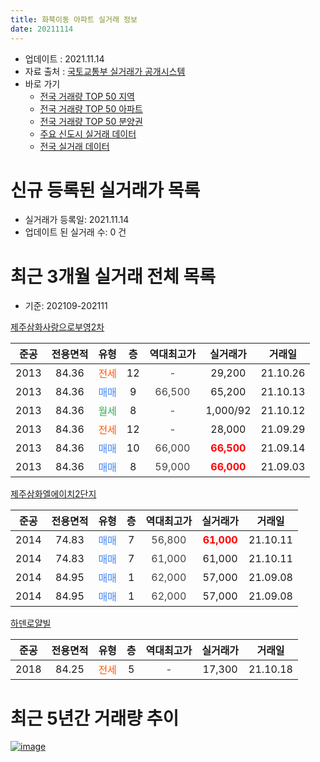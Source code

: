 ```yaml
---
title: 화북이동 아파트 실거래 정보
date: 20211114
---
```


* 업데이트 : 2021.11.14
* 자료 출처 : [국토교통부 실거래가 공개시스템](http://rt.molit.go.kr)
* 바로 가기
    * [전국 거래량 TOP 50 지역](https://apt-info.github.io/apt-trade-info/tr)
    * [전국 거래량 TOP 50 아파트](https://apt-info.github.io/apt-trade-info/ta)
    * [전국 거래량 TOP 50 분양권](https://apt-info.github.io/apt-trade-info/tb)
    * [주요 신도시 실거래 데이터](https://apt-info.github.io/apt-trade-info/newtown)
    * [전국 실거래 데이터](https://apt-info.github.io/apt-trade-info/all)



<script async src="https://pagead2.googlesyndication.com/pagead/js/adsbygoogle.js"></script>
<!-- 기본광고 -->
<ins class="adsbygoogle"
     style="display:block"
     data-ad-client="ca-pub-1142216861245946"
     data-ad-slot="4805727019"
     data-ad-format="auto"
     data-full-width-responsive="true"></ins>
<script>
     (adsbygoogle = window.adsbygoogle || []).push({});
</script>


# 신규 등록된 실거래가 목록

* 실거래가 등록일: 2021.11.14
* 업데이트 된 실거래 수: 0 건




<script async src="https://pagead2.googlesyndication.com/pagead/js/adsbygoogle.js"></script>
<!-- 기본광고 -->
<ins class="adsbygoogle"
     style="display:block"
     data-ad-client="ca-pub-1142216861245946"
     data-ad-slot="4805727019"
     data-ad-format="auto"
     data-full-width-responsive="true"></ins>
<script>
     (adsbygoogle = window.adsbygoogle || []).push({});
</script>


# 최근 3개월 실거래 전체 목록
* 기준: 202109-202111


[제주삼화사랑으로부영2차](https://search.naver.com/search.naver?query=%EC%A0%9C%EC%A3%BC%EC%82%BC%ED%99%94%EC%82%AC%EB%9E%91%EC%9C%BC%EB%A1%9C%EB%B6%80%EC%98%812%EC%B0%A8)

|준공|전용면적|유형|층|역대최고가|실거래가|거래일|
|:---:|:---:|:---:|:---:|:---:|:---:|:---:|
|2013|84.36|<span style="color:#FF5A00">전세</span>|12|<span style="color:#444444">-</span>|29,200|21.10.26|
|2013|84.36|<span style="color:#4285F3">매매</span>|9|<span style="color:#444444">66,500</span>|65,200|21.10.13|
|2013|84.36|<span style="color:#34A853">월세</span>|8|<span style="color:#444444">-</span>|1,000/92|21.10.12|
|2013|84.36|<span style="color:#FF5A00">전세</span>|12|<span style="color:#444444">-</span>|28,000|21.09.29|
|2013|84.36|<span style="color:#4285F3">매매</span>|10|<span style="color:#444444">66,000</span>|<b><span style="color:#FF0000">66,500</span></b>|21.09.14|
|2013|84.36|<span style="color:#4285F3">매매</span>|8|<span style="color:#444444">59,000</span>|<b><span style="color:#FF0000">66,000</span></b>|21.09.03|

[제주삼화엘에이치2단지](https://search.naver.com/search.naver?query=%EC%A0%9C%EC%A3%BC%EC%82%BC%ED%99%94%EC%97%98%EC%97%90%EC%9D%B4%EC%B9%982%EB%8B%A8%EC%A7%80)

|준공|전용면적|유형|층|역대최고가|실거래가|거래일|
|:---:|:---:|:---:|:---:|:---:|:---:|:---:|
|2014|74.83|<span style="color:#4285F3">매매</span>|7|<span style="color:#444444">56,800</span>|<b><span style="color:#FF0000">61,000</span></b>|21.10.11|
|2014|74.83|<span style="color:#4285F3">매매</span>|7|<span style="color:#444444">61,000</span>|61,000|21.10.11|
|2014|84.95|<span style="color:#4285F3">매매</span>|1|<span style="color:#444444">62,000</span>|57,000|21.09.08|
|2014|84.95|<span style="color:#4285F3">매매</span>|1|<span style="color:#444444">62,000</span>|57,000|21.09.08|

[하덴로얄빌](https://search.naver.com/search.naver?query=%ED%95%98%EB%8D%B4%EB%A1%9C%EC%96%84%EB%B9%8C)

|준공|전용면적|유형|층|역대최고가|실거래가|거래일|
|:---:|:---:|:---:|:---:|:---:|:---:|:---:|
|2018|84.25|<span style="color:#FF5A00">전세</span>|5|<span style="color:#444444">-</span>|17,300|21.10.18|



<script async src="https://pagead2.googlesyndication.com/pagead/js/adsbygoogle.js"></script>
<!-- 기본광고 -->
<ins class="adsbygoogle"
     style="display:block"
     data-ad-client="ca-pub-1142216861245946"
     data-ad-slot="4805727019"
     data-ad-format="auto"
     data-full-width-responsive="true"></ins>
<script>
     (adsbygoogle = window.adsbygoogle || []).push({});
</script>


# 최근 5년간 거래량 추이


<div style="width:100%;">
    <canvas id="deal_progress" height="200"></canvas>
</div>

<script>
new Chart(document.getElementById("deal_progress"), {
    type: 'line',
    data: {
        labels: ['16.01','16.02','16.03','16.04','16.05','16.06','16.07','16.08','16.09','16.10','16.11','16.12','17.01','17.02','17.03','17.04','17.05','17.06','17.07','17.08','17.09','17.10','17.11','17.12','18.01','18.02','18.03','18.04','18.05','18.06','18.07','18.08','18.09','18.10','18.11','18.12','19.01','19.02','19.03','19.04','19.05','19.06','19.07','19.08','19.09','19.10','19.11','19.12','20.01','20.02','20.03','20.04','20.05','20.06','20.07','20.08','20.09','20.10','20.11','20.12','21.01','21.02','21.03','21.04','21.05','21.06','21.07','21.08','21.09','21.10'],
        datasets: [{
            label: '매매/분양권',
            data: [3,2,0,1,4,7,3,4,7,3,10,8,3,3,2,2,1,5,1,6,2,5,4,7,3,5,7,4,11,6,9,3,3,3,4,4,7,3,5,2,4,2,2,4,2,7,11,10,5,3,2,3,1,5,9,5,3,8,7,11,5,1,2,6,3,2,3,3,4,3],
            borderColor: "rgba(66, 133, 243, 1)",
            backgroundColor: "rgba(66, 133, 243, 0.05)",
            borderWidth: 1,
            pointRadius: 0,
            fill: false,
            lineTension: 0
        },{
            label: '전/월세',
            data: [7,1,1,1,0,1,3,2,4,6,7,3,5,8,1,0,3,3,5,3,1,4,2,1,6,5,2,2,3,3,7,9,5,12,6,8,9,1,4,3,2,3,2,2,2,5,9,9,5,3,1,1,0,3,5,4,4,4,5,3,8,3,1,2,2,2,4,3,1,3],
            borderColor: "rgba(255, 90, 0, 1)",
            backgroundColor: "rgba(255, 90, 0, 0.05)",
            borderWidth: 1,
            pointRadius: 0,
            fill: false,
            lineTension: 0
        },{
            label: '합계',
            data: [10,3,1,2,4,8,6,6,11,9,17,11,8,11,3,2,4,8,6,9,3,9,6,8,9,10,9,6,14,9,16,12,8,15,10,12,16,4,9,5,6,5,4,6,4,12,20,19,10,6,3,4,1,8,14,9,7,12,12,14,13,4,3,8,5,4,7,6,5,6],
            borderColor: "rgba(0, 0, 0, 1)",
            backgroundColor: "rgba(0, 0, 0, 0.03)",
            borderWidth: 0.1,
            pointRadius: 0,
            fill: true,
            lineTension: 0
        }
        ]
    },
    options: {
        responsive: true,
        title: {
            display: false
        },
        tooltips: {
            mode: 'index',
            intersect: false
        },
        hover: {
            mode: 'nearest',
            intersect: true
        },
        scales: {
            xAxes: [{
                display: true,
                scaleLabel: {
                    display: true,
                    labelString: '년/월'
                }
            }],
            yAxes: [{
                display: true,
                ticks: {
                    suggestedMin: 0,
                },
                scaleLabel: {
                    display: true,
                    labelString: '실거래 수'
                }
            }]
        }
    }
});

</script>


[![image](https://apt-info.github.io/images/2020-01-03-apt-trade-info/1024x500.png)](https://play.google.com/store/apps/details?id=com.aptinfo.apttradeinfo)


